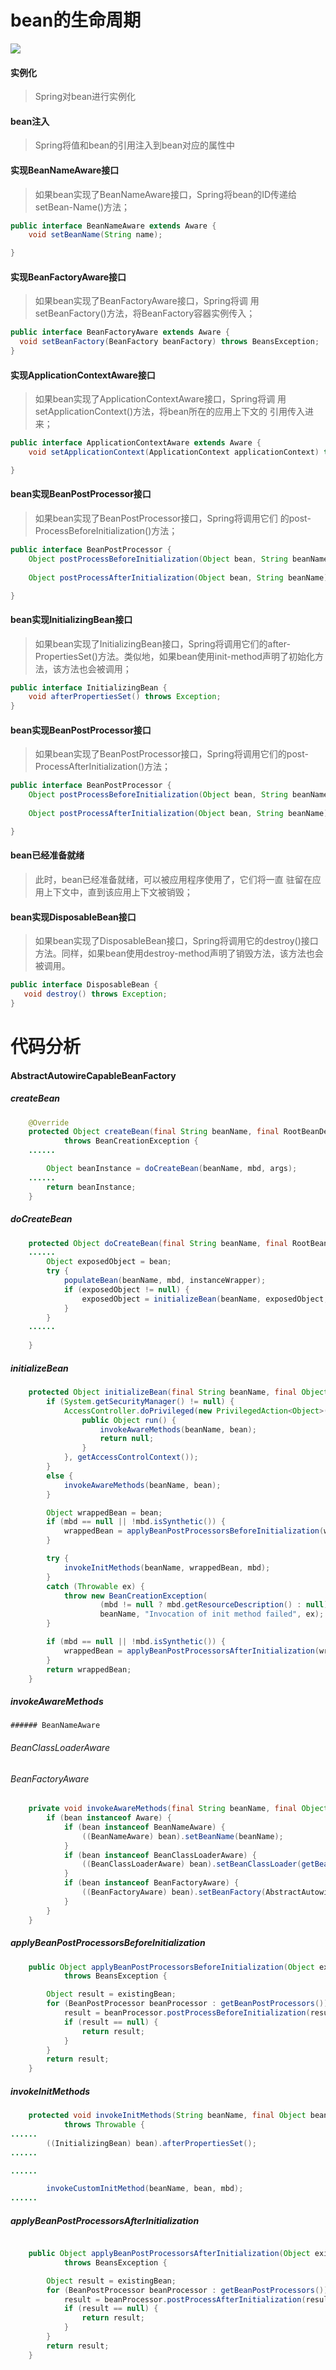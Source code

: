 # bean的生命周期

![](image/beanzhouqi.png)



#### 实例化

> Spring对bean进行实例化

#### bean注入

> Spring将值和bean的引用注入到bean对应的属性中


#### 实现BeanNameAware接口

> 如果bean实现了BeanNameAware接口，Spring将bean的ID传递给
setBean-Name()方法；

```java
public interface BeanNameAware extends Aware {
	void setBeanName(String name);

}
```

#### 实现BeanFactoryAware接口

>  如果bean实现了BeanFactoryAware接口，Spring将调
> 用setBeanFactory()方法，将BeanFactory容器实例传入；

```java
public interface BeanFactoryAware extends Aware {
  void setBeanFactory(BeanFactory beanFactory) throws BeansException;
}
```

#### 实现ApplicationContextAware接口

>  如果bean实现了ApplicationContextAware接口，Spring将调
> 用setApplicationContext()方法，将bean所在的应用上下文的
> 引用传入进来；

```java
public interface ApplicationContextAware extends Aware {
	void setApplicationContext(ApplicationContext applicationContext) throws BeansException;

}
```

####  bean实现BeanPostProcessor接口

> 如果bean实现了BeanPostProcessor接口，Spring将调用它们
> 的post-ProcessBeforeInitialization()方法；

```java
public interface BeanPostProcessor {
	Object postProcessBeforeInitialization(Object bean, String beanName) throws BeansException;
    
	Object postProcessAfterInitialization(Object bean, String beanName) throws BeansException;

}

```

#### bean实现InitializingBean接口

> 如果bean实现了InitializingBean接口，Spring将调用它们的after-PropertiesSet()方法。类似地，如果bean使用init-method声明了初始化方法，该方法也会被调用；

```java
public interface InitializingBean {
	void afterPropertiesSet() throws Exception;
}
```

#### bean实现BeanPostProcessor接口

> 如果bean实现了BeanPostProcessor接口，Spring将调用它们的post-ProcessAfterInitialization()方法；

````java
public interface BeanPostProcessor {
	Object postProcessBeforeInitialization(Object bean, String beanName) throws BeansException;
    
	Object postProcessAfterInitialization(Object bean, String beanName) throws BeansException;

}
````

#### bean已经准备就绪

>  此时，bean已经准备就绪，可以被应用程序使用了，它们将一直
> 驻留在应用上下文中，直到该应用上下文被销毁；

#### bean实现DisposableBean接口

> 如果bean实现了DisposableBean接口，Spring将调用它的destroy()接口方法。同样，如果bean使用destroy-method声明了销毁方法，该方法也会被调用。

```java
public interface DisposableBean {
   void destroy() throws Exception;
}
```



# 代码分析

#### AbstractAutowireCapableBeanFactory

##### createBean

```java
	@Override
	protected Object createBean(final String beanName, final RootBeanDefinition mbd, final Object[] args)
			throws BeanCreationException {
    ......

		Object beanInstance = doCreateBean(beanName, mbd, args);
	......
		return beanInstance;
	}
```



##### doCreateBean

```java
	protected Object doCreateBean(final String beanName, final RootBeanDefinition mbd, final Object[] args) {
    ......
     	Object exposedObject = bean;
		try {
			populateBean(beanName, mbd, instanceWrapper);
			if (exposedObject != null) {
				exposedObject = initializeBean(beanName, exposedObject, mbd);
			}
		}
    ......
    
    }
```

##### initializeBean

```java
	protected Object initializeBean(final String beanName, final Object bean, RootBeanDefinition mbd) {
		if (System.getSecurityManager() != null) {
			AccessController.doPrivileged(new PrivilegedAction<Object>() {
				public Object run() {
					invokeAwareMethods(beanName, bean);
					return null;
				}
			}, getAccessControlContext());
		}
		else {
			invokeAwareMethods(beanName, bean);
		}

		Object wrappedBean = bean;
		if (mbd == null || !mbd.isSynthetic()) {
			wrappedBean = applyBeanPostProcessorsBeforeInitialization(wrappedBean, beanName);
		}

		try {
			invokeInitMethods(beanName, wrappedBean, mbd);
		}
		catch (Throwable ex) {
			throw new BeanCreationException(
					(mbd != null ? mbd.getResourceDescription() : null),
					beanName, "Invocation of init method failed", ex);
		}

		if (mbd == null || !mbd.isSynthetic()) {
			wrappedBean = applyBeanPostProcessorsAfterInitialization(wrappedBean, beanName);
		}
		return wrappedBean;
	}

```



##### invokeAwareMethods

    ###### BeanNameAware  

###### BeanClassLoaderAware  

###### BeanFactoryAware

```java
	private void invokeAwareMethods(final String beanName, final Object bean) {
		if (bean instanceof Aware) {
			if (bean instanceof BeanNameAware) {
				((BeanNameAware) bean).setBeanName(beanName);
			}
			if (bean instanceof BeanClassLoaderAware) {
				((BeanClassLoaderAware) bean).setBeanClassLoader(getBeanClassLoader());
			}
			if (bean instanceof BeanFactoryAware) {
				((BeanFactoryAware) bean).setBeanFactory(AbstractAutowireCapableBeanFactory.this);
			}
		}
	}
```

##### applyBeanPostProcessorsBeforeInitialization

````java
	public Object applyBeanPostProcessorsBeforeInitialization(Object existingBean, String beanName)
			throws BeansException {

		Object result = existingBean;
		for (BeanPostProcessor beanProcessor : getBeanPostProcessors()) {
			result = beanProcessor.postProcessBeforeInitialization(result, beanName);
			if (result == null) {
				return result;
			}
		}
		return result;
	}
````



##### invokeInitMethods

```java
	protected void invokeInitMethods(String beanName, final Object bean, RootBeanDefinition mbd)
			throws Throwable {
......
		((InitializingBean) bean).afterPropertiesSet();
......

......

		invokeCustomInitMethod(beanName, bean, mbd);
......
```

##### applyBeanPostProcessorsAfterInitialization

````java

	public Object applyBeanPostProcessorsAfterInitialization(Object existingBean, String beanName)
			throws BeansException {

		Object result = existingBean;
		for (BeanPostProcessor beanProcessor : getBeanPostProcessors()) {
			result = beanProcessor.postProcessAfterInitialization(result, beanName);
			if (result == null) {
				return result;
			}
		}
		return result;
	}
````

